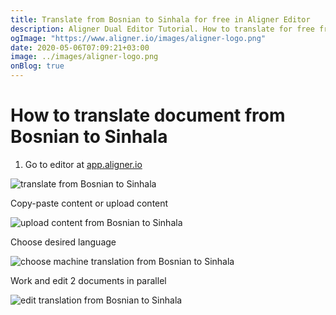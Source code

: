 ```yaml
---
title: Translate from Bosnian to Sinhala for free in Aligner Editor
description: Aligner Dual Editor Tutorial. How to translate for free from Bosnian to Sinhala. Aligner is multilingual document management platform. 
ogImage: "https://www.aligner.io/images/aligner-logo.png"
date: 2020-05-06T07:09:21+03:00
image: ../images/aligner-logo.png
onBlog: true
---
```


# How to translate document from Bosnian to Sinhala

1. Go to editor at [app.aligner.io](https://app.aligner.io "Aligner App web page")

![translate from Bosnian to Sinhala](../aligner-blank-editor.png "translate from Bosnian to Sinhala")

Copy-paste content or upload content

![upload content from Bosnian to Sinhala](../aligner-uploaded-document.png "upload content from Bosnian to Sinhala")

Choose desired language

![choose machine translation from Bosnian to Sinhala](../aligner-language-dropdown.png "choose machine translation from Bosnian to Sinhala")

Work and edit 2 documents in parallel

![edit translation from Bosnian to Sinhala](../aligner-double-sitded-editor.png "edit translation from Bosnian to Sinhala")

